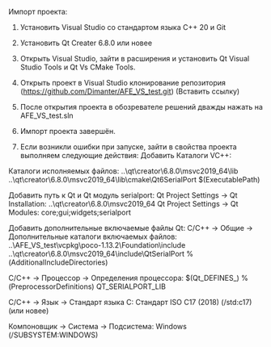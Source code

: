 Импорт проекта:
1.	Установить Visual Studio со стандартом языка C++ 20 и Git
2.	Установить Qt Creater 6.8.0 или новее
3.	Открыть Visual Studio, зайти в расширения и установить Qt Visual Studio Tools и Qt Vs CMake Tools.
4.	Открыть проект в Visual Studio клонирование репозитория (https://github.com/Dimanter/AFE_VS_test.git) (Вставить ссылку)
5.	После открытия проекта в обозревателе решений дважды нажать на AFE_VS_test.sln
6.	Импорт проекта завершён.

7.	Если возникли ошибки при запуске, зайти в свойства проекта выполняем следующие действия:
Добавить Каталоги VC++:

 Каталоги исполняемых файлов:
  ..\qt\creator\6.8.0\msvc2019_64\lib
  ..\qt\creator\6.8.0\msvc2019_64\lib\cmake\Qt6SerialPort
  $(ExecutablePath)

Добавить путь к Qt и Qt модуль serialport:
  Qt Project Settings -> Qt Installation: ..\qt\creator\6.8.0\msvc2019_64
  Qt Project Settings -> Qt Modules: core;gui;widgets;serialport
  
Добавить дополнительные включаемые файлы Qt:
 C/C++ -> Общие -> Дополнительные каталоги включаемых файлов:
  ..\AFE_VS_test\vcpkg\poco-1.13.2\Foundation\include
  ..\qt\creator\6.8.0\msvc2019_64\include\QtSerialPort
  %(AdditionalIncludeDirectories)
  
 C/C++ -> Процессор -> Определения процессора:
  $(Qt_DEFINES_)
  %(PreprocessorDefinitions)
  QT_SERIALPORT_LIB

 C/C++ -> Язык -> Стандарт языка С:
  Стандарт ISO C17 (2018) (/std:c17)  (или новее)

 Компоновщик -> Система -> Подсистема:
  Windows (/SUBSYSTEM:WINDOWS)

